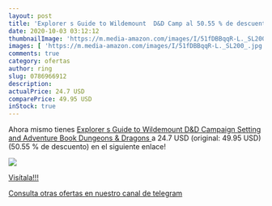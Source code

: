 ```yaml
---
layout: post
title: 'Explorer s Guide to Wildemount  D&D Camp al 50.55 % de descuento'
date: 2020-10-03 03:12:12
thumbnailImage: 'https://m.media-amazon.com/images/I/51fDBBqqR-L._SL200_.jpg'
images: [ 'https://m.media-amazon.com/images/I/51fDBBqqR-L._SL200_.jpg' ]
comments: true
category: ofertas
author: ring
slug: 0786966912
description:
actualPrice: 24.7 USD
comparePrice: 49.95 USD
inStock: true
---
```


Ahora mismo tienes [Explorer s Guide to Wildemount  D&D Campaign Setting and Adventure Book   Dungeons & Dragons ](https://www.amazon.com/dp/0786966912/?tag=redken08-20) a 24.7 USD (original: 49.95 USD) (50.55 %  de descuento) en el siguiente enlace!

[![](https://m.media-amazon.com/images/I/51fDBBqqR-L._SL200_.jpg)](https://www.amazon.com/dp/0786966912/?tag=redken08-20)

[Visítala!!!](https://www.amazon.com/dp/0786966912/?tag=redken08-20)

[Consulta otras ofertas en nuestro canal de telegram](https://t.me/s/ofertas25)
